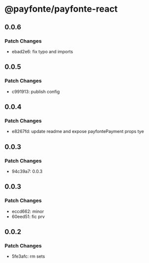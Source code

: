 # @payfonte/payfonte-react

## 0.0.6

### Patch Changes

- ebad2e6: fix typo and imports

## 0.0.5

### Patch Changes

- c991913: publish config

## 0.0.4

### Patch Changes

- e8267fd: update readme and expose payfontePayment props tye

## 0.0.3

### Patch Changes

- 94c39a7: 0.0.3

## 0.0.3

### Patch Changes

- eccd662: minor
- 60eed51: fic prv

## 0.0.2

### Patch Changes

- 5fe3afc: rm sets

